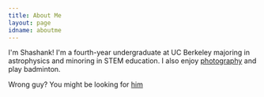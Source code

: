 ```yaml
---
title: About Me
layout: page
idname: aboutme
---
```

I'm Shashank! I'm a fourth-year undergraduate at UC Berkeley majoring in astrophysics and minoring in STEM education. I also enjoy [photography](https://www.brahmand.me) and play badminton. <br>

Wrong guy? You might be looking for [him](https://twitter.com/AstroShishir)
